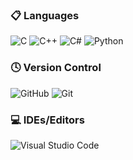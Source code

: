 ### 📋 Languages
![C](https://img.shields.io/badge/C-00599C.svg?style=for-the-badge&logo=c&logoColor=white)</a>
![C++](https://img.shields.io/badge/C++-%2300599C.svg?style=for-the-badge&logo=c%2B%2B&logoColor=white)</a>
![C#](https://img.shields.io/badge/C%23-%23239120.svg?style=for-the-badge&logo=csharp&logoColor=white)</a>
![Python](https://img.shields.io/badge/python-3670A0?style=for-the-badge&logo=python&logoColor=ffdd54)</a>

### 🕓 Version Control
![GitHub](https://img.shields.io/badge/github-%23121011.svg?style=for-the-badge&logo=github&logoColor=white)</a>
![Git](https://img.shields.io/badge/git-%23F05033.svg?style=for-the-badge&logo=git&logoColor=white)</a>

### 💻 IDEs/Editors
![Visual Studio Code](https://img.shields.io/badge/Visual%20Studio%20Code-0078d7.svg?style=for-the-badge&logo=visual-studio-code&logoColor=white)</a>

